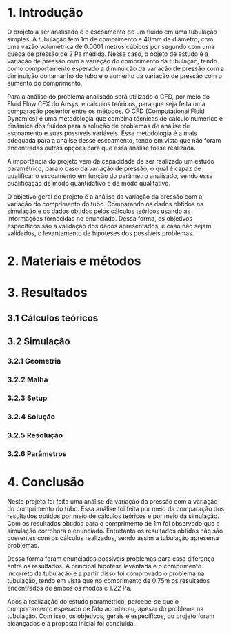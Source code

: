 # 1. Introdução

O projeto a ser analisado é o escoamento de um fluido em uma tubulação simples. A tubulação tem 1m de comprimento e 40mm de diâmetro, com uma vazão volumétrica de 0.0001 metros cúbicos por segundo com uma queda de pressão de 2 Pa medida. Nesse caso, o objeto de estudo é a variação de pressão com a variação do comprimento da tubulação, tendo como comportamento esperado a diminuição da variação de pressão com a diminuição do tamanho do tubo e o aumento da variação de pressão com o aumento do comprimento.

Para a análise do problema analisado será utilizado o CFD, por meio do Fluid Flow CFX do Ansys, e cálculos teóricos, para que seja feita uma comparação posterior entre os métodos. O CFD (Computational Fluid Dynamics) é uma metodologia que combina técnicas de cálculo numérico e dinâmica dos fluidos para a solução de problemas de análise de escoamento e suas possíveis variáveis. Essa metodologia é a mais adequada para a análise desse escoamento, tendo em vista que não foram encontradas outras opções para que essa análise fosse realizada.

A importância do projeto vem da capacidade de ser realizado um estudo paramétrico, para o caso da variação de pressão, o qual é capaz de qualificar o escoamento em função do parâmetro analisado, sendo essa qualificação de modo quantidativo e de modo qualitativo. 

O objetivo geral do projeto é a análise da variação da pressão com a variação do comprimento do tubo. Comparando os dados obtidos na simulação e os dados obtidos pelos cálculos teóricos usando as informações fornecidas no enunciado. Dessa forma, os objetivos específicos são a validação dos dados apresentados, e caso não sejam validados, o levantamento de hipóteses dos possíveis problemas.

# 2. Materiais e métodos

# 3. Resultados 
## 3.1 Cálculos teóricos
## 3.2 Simulação
### 3.2.1 Geometria
### 3.2.2 Malha 
### 3.2.3 Setup
### 3.2.4 Solução
### 3.2.5 Resolução
### 3.2.6 Parâmetros 

# 4. Conclusão

Neste projeto foi feita uma análise da variação da pressão com a variação do comprimento do tubo. Essa análise foi feita por meio da comparação dos resultados obtidos por meio de cálculos teóricos e por meio da simulação. Com os resultados obtidos para o comprimento de 1m foi observado que a simulação corrobora o enunciado. Entretanto os resultados obtidos não são coerentes com os cálculos realizados, sendo assim a tubulação apresenta problemas.

Dessa forma foram enunciados possíveis problemas para essa diferença entre os resultados. A principal hipótese levantada é o comprimento incorreto da tubulação e a partir disso foi comprovado o problema na tubulação, tendo em vista que no comprimento de 0.75m os resultados encontrados de ambos os modos é 1.22 Pa.

Após a realização do estudo paramétrico, percebe-se que o comportamento esperado de fato aconteceu, apesar do problema na tubulação. Com isso, os objetivos, gerais e específicos, do projeto foram alcançados e a proposta inicial foi concluída.

